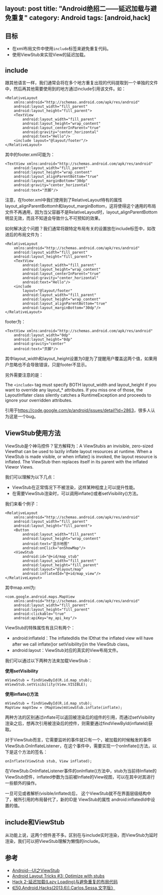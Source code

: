 layout: post
title: "Android绝招二——延迟加载与避免重复"
category: Android
tags: [android,hack]
---
## 目标

- 在xml布局文件中使用`include`标签来避免重复代码。
- 使用ViewStub来实现View的延迟加载。

<!-- more -->

## include

跟其他语言一样，我们通常会将在多个地方重复出现的代码提取到一个单独的文件中，然后再其他需要使用到的地方通过include引用该文件。如：

	<RelativeLayout
	    xmlns:android="http://schemas.android.com/apk/res/android"
	    android:layout_width="fill_parent"
	    android:layout_height="fill_parent">
	    <TextView
	        android:layout_width="fill_parent"
	        android:layout_height="wrap_content"
	        android:layout_centerInParent="true"
	        android:gravity="center_horizontal"
	        android:text="Hello"/>
	    <include layout="@layout/footer"/>
	</RelativeLayout>

其中的footer.xml可能为：

	<TextView xmlns:android="http://schemas.android.com/apk/res/android"
	    android:layout_width="fill_parent"
	    android:layout_height="wrap_content"
	    android:layout_alignParentBottom="true"
	    android:layout_marginBottom="30dp"
	    android:gravity="center_horizontal"
	    android:text="页脚"/>

注意，在footer.xml中我们使用到了RelativeLayout特有的属性layout_alignParentBottomh和layout_marginBottom，这将使得这个通用的布局文件不再通用，因为当父容器不是RelativeLayout时，layout_alignParentBottom明显无效，而且不知道会导致什么不可预知的效果。

如何解决这个问题？我们通常将跟特定布局有关的设置放在include标签中，如改进后的布局文件为：

	<RelativeLayout
	    xmlns:android="http://schemas.android.com/apk/res/android"
	    android:layout_width="fill_parent"
	    android:layout_height="fill_parent">
	    <TextView
	        android:layout_width="fill_parent"
	        android:layout_height="wrap_content"
	        android:layout_centerInParent="true"
	        android:gravity="center_horizontal"
	        android:text="Hello"/>
	    <include
	        layout="@layout/footer"
	        android:layout_width="fill_parent"
	        android:layout_height="wrap_content"
	        android:layout_alignParentBottom="true"
	        android:layout_marginBottom="30dp"/>
	</RelativeLayout>


footer为：

	<TextView xmlns:android="http://schemas.android.com/apk/res/android"
	    android:layout_width="0dp"
	    android:layout_height="0dp"
	    android:gravity="center"
	    android:text="页脚"/>

其中layout_width和layout_height设置为0是为了提醒用户覆盖这两个值，如果用户忽略也不会导致错误，只是footer不显示。    

另外需要注意的是：

The `<include>` tag must specify BOTH layout_width and layout_height if you want to override any layout_* attributes. If you miss one of those, the LayoutInflater class silently catches a RuntimeException and proceeds to ignore your overridden attributes.

引用于<https://code.google.com/p/android/issues/detail?id=2863>，很多人认为这是一个bug。

## ViewStub使用方法

ViewStub是个神马控件？官方解释为：A ViewStubis an invisible, zero-sized Viewthat can be  used  to lazily inflate layout  resources  at  runtime.  When  a ViewStub is  made  visible,  or  when inflate() is  invoked,  the  layout  resource  is  inflated.  The  ViewStub then replaces itself in its parent with the inflated Viewor Views. 

我们可以理解为以下几点：

- ViewStub在正常情况下不被渲染，这样某种程度上可以提升性能。
- 在需要ViewStub渲染时，可以调用inflate()或者setVisibility()方法。

我们来看个例子：

	<RelativeLayout
	    xmlns:android="http://schemas.android.com/apk/res/android"
	    android:layout_width="fill_parent"
	    android:layout_height="fill_parent">
	    <Button
	        android:layout_width="fill_parent"
	        android:layout_height="wrap_content"
	        android:text="显示地图"
	        android:onClick="onShowMap"/>
	    <ViewStub
	        android:id="@+id/map_stub"
	        android:layout_width="fill_parent"
	        android:layout_height="fill_parent"
	        android:layout="@layout/map"
	        android:inflatedId="@+id/map_view"/>
	</RelativeLayout>

其中map.xml为:

	<com.google.android.maps.MapView
	    xmlns:android="http://schemas.android.com/apk/res/android"
	    android:layout_width="fill_parent"
	    android:layout_height="fill_parent"
	    android:clickable="true"
	    android:apiKey="my_api_key"/>

ViewStub的特殊属性有且只有两个：

- android:inflateId：The inflatedIdis the IDthat the inflated view will have after we call inflate()or setVisibility()in the ViewStub class。
- android:layout：ViewStub对应的真实的View布局文件。

我们可以通过以下两种方法来加载ViewStub：

**使用setVisibility**

	mViewStub = findViewById(R.id.map_stub);
	mViewStub.setVisibility(View.VISIBLE);

**使用inflate()方法**

	mViewStub = findViewById(R.id.map_stub);
	MapView mapVIew = (MapView)mViewStub.inflate(inflate);

两种方法的区别通过inflate可以返回被渲染后的组件的引用，而通过setVisibility渲染之后，想再次引用被渲染后的控件，则需要通过findViewById(inflateId)获取。


对于ViewStub而言，它需要监听的事件就只有一个，被加载的时候触发的事件VIewStub.OnInflateListener，在这个事件中，需要实现一个onInflate()方法，以下是这个方法的签名：

	onInflate(ViewStub stub, View inflated);

在VIewStub.OnInflateListener事件的onInflate()方法中，stub为当前待Inflate的ViewStub控件，inflated参数为当前被Inflate的View视图，可以在其中对其进行一些额外的操作。

一旦可见或者解析(visible/inflated)后， 这个ViewStub就不在界面层级结构中了，被所引用的布局替代了，新的ID是 ViewStub的属性 android:inflatedId中设置的值。

## include和ViewStub

从功能上说，这两个控件差不多。区别在与include实时渲染，而ViewStub为延时渲染，我们可以把ViewStub理解为懒惰的include。


## 参考

- [Android--UI之ViewStub](http://www.cnblogs.com/plokmju/p/android_viewstub.html)
- [Android Layout Tricks #3: Optimize with stubs](http://android-developers.blogspot.com.ar/2009/03/android-layout-tricks-3-optimize-with.html)
- [Hack 2-延迟加载(Lazy Loading)与避免重复的布局代码](http://blog.csdn.net/kost_/article/details/13170219)
- [《[50.Android.Hacks(2013.6)].Carlos.Sessa.文字版》](http://www.salttiger.com/50-android-hacks/)